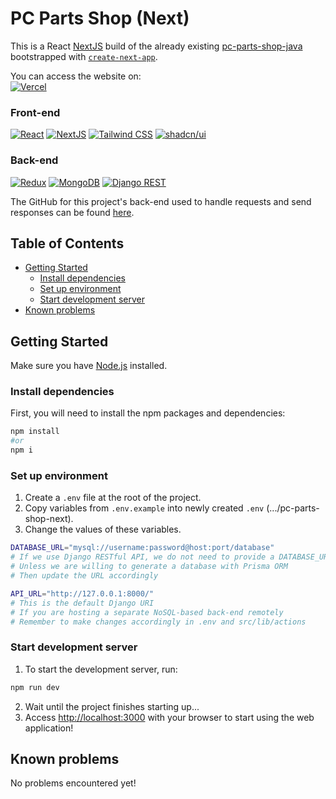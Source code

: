 # PC Parts Shop (Next)

This is a React [NextJS](https://nextjs.org/) build of the already existing [pc-parts-shop-java](https://github.com/NhanPham03/pc-parts-shop-java) bootstrapped with [`create-next-app`](https://github.com/vercel/next.js/tree/canary/packages/create-next-app).  

You can access the website on:  
[![Vercel](https://img.shields.io/badge/Vercel-000000?style=for-the-badge&logo=vercel&logoColor=white)]()

### Front-end
[![React](https://img.shields.io/badge/React-20232A?style=for-the-badge&logo=react&logoColor=61DAFB)](https://react.dev/)
[![NextJS](https://img.shields.io/badge/next%20js-000000?style=for-the-badge&logo=nextdotjs&logoColor=white)](https://nextjs.org/)
[![Tailwind CSS](https://img.shields.io/badge/Tailwind_CSS-38B2AC?style=for-the-badge&logo=tailwind-css&logoColor=white)](https://tailwindcss.com/)
[![shadcn/ui](https://img.shields.io/badge/shadcn%2Fui-000000?style=for-the-badge&logo=shadcnui&logoColor=white)](https://ui.shadcn.com/)

### Back-end
[![Redux](https://img.shields.io/badge/Redux-593D88?style=for-the-badge&logo=redux&logoColor=white)](https://react-redux.js.org/)
[![MongoDB](https://img.shields.io/badge/MongoDB-4EA94B?style=for-the-badge&logo=mongodb&logoColor=white)](https://www.mongodb.com/)
[![Django REST](https://img.shields.io/badge/django%20rest-ff1709?style=for-the-badge&logo=django&logoColor=white)](https://www.django-rest-framework.org/)  

The GitHub for this project's back-end used to handle requests and send responses can be found [here](https://github.com/NhanPham03/pc-parts-shop-django).

## Table of Contents
- [Getting Started](#getting-started)
    - [Install dependencies](#install-dependencies)
    - [Set up environment](#set-up-environment)
    - [Start development server](#start-development-server)
- [Known problems](#known-problems)

## Getting Started
Make sure you have [Node.js](https://nodejs.org/en) installed.

### Install dependencies
First, you will need to install the npm packages and dependencies:
```bash
npm install
#or
npm i
```

### Set up environment
1. Create a `.env` file at the root of the project.
2. Copy variables from `.env.example` into newly created `.env` (.../pc-parts-shop-next).
3. Change the values of these variables.
```bash
DATABASE_URL="mysql://username:password@host:port/database"
# If we use Django RESTful API, we do not need to provide a DATABASE_URL
# Unless we are willing to generate a database with Prisma ORM
# Then update the URL accordingly

API_URL="http://127.0.0.1:8000/"
# This is the default Django URI
# If you are hosting a separate NoSQL-based back-end remotely
# Remember to make changes accordingly in .env and src/lib/actions
```

### Start development server
1. To start the development server, run:
```bash
npm run dev
```
2. Wait until the project finishes starting up...
3. Access [http://localhost:3000](http://localhost:3000) with your browser to start using the web application!

## Known problems
No problems encountered yet!
